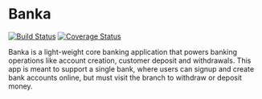 # Banka

[![Build Status](https://travis-ci.org/OvieMudi/Banka.svg?branch=develop)](https://travis-ci.com/OvieMudi/Banka?branch=develop) [![Coverage Status](https://coveralls.io/repos/github/OvieMudi/Banka/badge.svg?branch=develop)](https://coveralls.io/github/OvieMudi/Banka?branch=develop)

Banka is a light-weight core banking application that powers banking operations like account creation, customer deposit and withdrawals. This app is meant to support a single bank, where users can signup and create bank accounts online, but must visit the branch to withdraw or deposit money.
